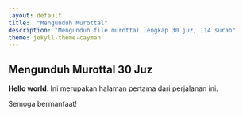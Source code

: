 ```yaml
---
layout: default
title:  "Mengunduh Murottal"
description: "Mengunduh file murottal lengkap 30 juz, 114 surah"
theme: jekyll-theme-cayman
---
```


## Mengunduh Murottal 30 Juz

**Hello world**. Ini merupakan halaman pertama dari perjalanan ini.

Semoga bermanfaat!
